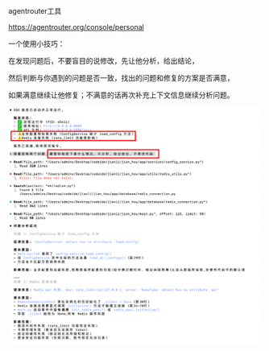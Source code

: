 agentrouter工具

https://agentrouter.org/console/personal



一个使用小技巧：

在发现问题后，不要盲目的说修改，先让他分析，给出结论，

然后判断与你遇到的问题是否一致，找出的问题和修复的方案是否满意，

如果满意继续让他修复；不满意的话再次补充上下文信息继续分析问题。



![image-20251014112548356](./picture/image-20251014112548356.png)